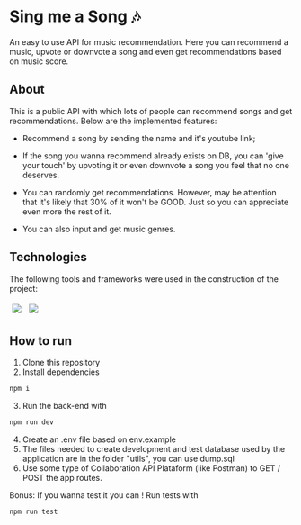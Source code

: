 # Sing me a Song 🎶

An easy to use API for music recommendation. Here you can recommend a music, upvote or downvote a song and even get recommendations based on music score.

## About

This is a public API with which lots of people can recommend songs and get recommendations. Below are the implemented features:

- Recommend a song by sending the name and it's youtube link;

- If the song you wanna recommend already exists on DB, you can 'give your touch' by upvoting it or even downvote a song you feel that no one deserves.

- You can randomly get recommendations. However, may be attention that it's likely that 30% of it won't be GOOD. Just so you can appreciate even more the rest of it.

- You can also input and get music genres.

## Technologies

The following tools and frameworks were used in the construction of the project:<br>
<p>
  <img style='margin: 5px;' src="https://img.shields.io/badge/react-app%20-%2320232a.svg?&style=for-the-badge&color=60ddf9&logo=react&logoColor=%2361DAFB"/>
  <img style='margin: 5px;' src="https://img.shields.io/badge/react_route%20-%2320232a.svg?&style=for-the-badge&logo=react&logoColor=%2361DAFB"/>
</p>

## How to run

1. Clone this repository
2. Install dependencies
```bash
npm i
```
3. Run the back-end with
```bash
npm run dev
```
4. Create an .env file based on env.example
5. The files needed to create development and test database used by the application are in the folder "utils", you can use dump.sql
6. Use some type of Collaboration API Plataform (like Postman) to GET / POST the app routes.

Bonus: If you wanna test it you can ! Run tests with
```bash
npm run test
```
